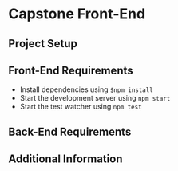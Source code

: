# Capstone Front-End

## Project Setup

## Front-End Requirements
  - Install dependencies using `$npm install`
  - Start the development server using `npm start`
  - Start the test watcher using `npm test`

## Back-End Requirements


## Additional Information


